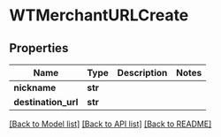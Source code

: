 # WTMerchantURLCreate


## Properties
Name | Type | Description | Notes
------------ | ------------- | ------------- | -------------
**nickname** | **str** |  | 
**destination_url** | **str** |  | 

[[Back to Model list]](../README.md#documentation-for-models) [[Back to API list]](../README.md#documentation-for-api-endpoints) [[Back to README]](../README.md)


